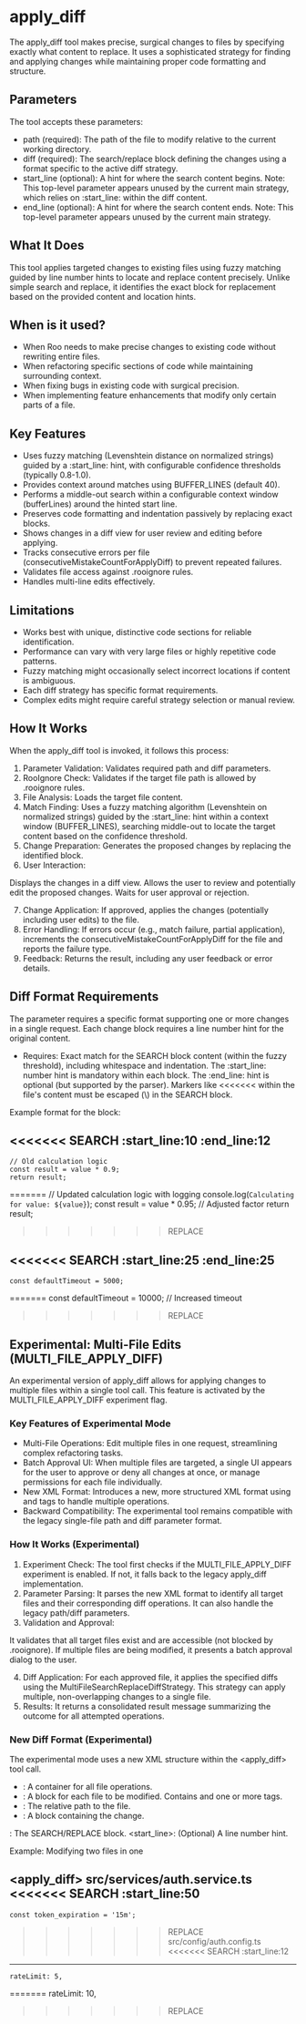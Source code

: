 # apply_diff


The apply_diff tool makes precise, surgical changes to files by specifying exactly what content to replace. It uses a sophisticated strategy for finding and applying changes while maintaining proper code formatting and structure.



## Parameters​


The tool accepts these parameters:


- path (required): The path of the file to modify relative to the current working directory.
- diff (required): The search/replace block defining the changes using a format specific to the active diff strategy.
- start_line (optional): A hint for where the search content begins. Note: This top-level parameter appears unused by the current main strategy, which relies on :start_line: within the diff content.
- end_line (optional): A hint for where the search content ends. Note: This top-level parameter appears unused by the current main strategy.



## What It Does​


This tool applies targeted changes to existing files using fuzzy matching guided by line number hints to locate and replace content precisely. Unlike simple search and replace, it identifies the exact block for replacement based on the provided content and location hints.



## When is it used?​


- When Roo needs to make precise changes to existing code without rewriting entire files.
- When refactoring specific sections of code while maintaining surrounding context.
- When fixing bugs in existing code with surgical precision.
- When implementing feature enhancements that modify only certain parts of a file.



## Key Features​


- Uses fuzzy matching (Levenshtein distance on normalized strings) guided by a :start_line: hint, with configurable confidence thresholds (typically 0.8-1.0).
- Provides context around matches using BUFFER_LINES (default 40).
- Performs a middle-out search within a configurable context window (bufferLines) around the hinted start line.
- Preserves code formatting and indentation passively by replacing exact blocks.
- Shows changes in a diff view for user review and editing before applying.
- Tracks consecutive errors per file (consecutiveMistakeCountForApplyDiff) to prevent repeated failures.
- Validates file access against .rooignore rules.
- Handles multi-line edits effectively.



## Limitations​


- Works best with unique, distinctive code sections for reliable identification.
- Performance can vary with very large files or highly repetitive code patterns.
- Fuzzy matching might occasionally select incorrect locations if content is ambiguous.
- Each diff strategy has specific format requirements.
- Complex edits might require careful strategy selection or manual review.



## How It Works​


When the apply_diff tool is invoked, it follows this process:


1. Parameter Validation: Validates required path and diff parameters.
2. RooIgnore Check: Validates if the target file path is allowed by .rooignore rules.
3. File Analysis: Loads the target file content.
4. Match Finding: Uses a fuzzy matching algorithm (Levenshtein on normalized strings) guided by the :start_line: hint within a context window (BUFFER_LINES), searching middle-out to locate the target content based on the confidence threshold.
5. Change Preparation: Generates the proposed changes by replacing the identified block.
6. User Interaction:

Displays the changes in a diff view.
Allows the user to review and potentially edit the proposed changes.
Waits for user approval or rejection.


7. Change Application: If approved, applies the changes (potentially including user edits) to the file.
8. Error Handling: If errors occur (e.g., match failure, partial application), increments the consecutiveMistakeCountForApplyDiff for the file and reports the failure type.
9. Feedback: Returns the result, including any user feedback or error details.



## Diff Format Requirements​


The <diff> parameter requires a specific format supporting one or more changes in a single request. Each change block requires a line number hint for the original content.


- Requires: Exact match for the SEARCH block content (within the fuzzy threshold), including whitespace and indentation. The :start_line: number hint is mandatory within each block. The :end_line: hint is optional (but supported by the parser). Markers like <<<<<<< within the file's content must be escaped (\\) in the SEARCH block.


Example format for the <diff> block:

<<<<<<< SEARCH
:start_line:10
:end_line:12
-------
    // Old calculation logic
    const result = value * 0.9;
    return result;
=======
    // Updated calculation logic with logging
    console.log(`Calculating for value: ${value}`);
    const result = value * 0.95; // Adjusted factor
    return result;
>>>>>>> REPLACE

<<<<<<< SEARCH
:start_line:25
:end_line:25
-------
    const defaultTimeout = 5000;
=======
    const defaultTimeout = 10000; // Increased timeout
>>>>>>> REPLACE


## Experimental: Multi-File Edits (MULTI_FILE_APPLY_DIFF)​


An experimental version of apply_diff allows for applying changes to multiple files within a single tool call. This feature is activated by the MULTI_FILE_APPLY_DIFF experiment flag.


### Key Features of Experimental Mode​


- Multi-File Operations: Edit multiple files in one request, streamlining complex refactoring tasks.
- Batch Approval UI: When multiple files are targeted, a single UI appears for the user to approve or deny all changes at once, or manage permissions for each file individually.
- New XML Format: Introduces a new, more structured XML format using <args> and <file> tags to handle multiple operations.
- Backward Compatibility: The experimental tool remains compatible with the legacy single-file path and diff parameter format.


### How It Works (Experimental)​


1. Experiment Check: The tool first checks if the MULTI_FILE_APPLY_DIFF experiment is enabled. If not, it falls back to the legacy apply_diff implementation.
2. Parameter Parsing: It parses the new <args> XML format to identify all target files and their corresponding diff operations. It can also handle the legacy path/diff parameters.
3. Validation and Approval:

It validates that all target files exist and are accessible (not blocked by .rooignore).
If multiple files are being modified, it presents a batch approval dialog to the user.


4. Diff Application: For each approved file, it applies the specified diffs using the MultiFileSearchReplaceDiffStrategy. This strategy can apply multiple, non-overlapping changes to a single file.
5. Results: It returns a consolidated result message summarizing the outcome for all attempted operations.


### New Diff Format (Experimental)​


The experimental mode uses a new XML structure within the <apply_diff> tool call.


- <args>: A container for all file operations.
- <file>: A block for each file to be modified. Contains <path> and one or more <diff> tags.
- <path>: The relative path to the file.
- <diff>: A block containing the change.

<content>: The SEARCH/REPLACE block.
<start_line>: (Optional) A line number hint.




Example: Modifying two files in one 

<apply_diff>
  <args>
    <file>
      <path>src/services/auth.service.ts</path>
      <diff>
        <content>
<<<<<<< SEARCH
:start_line:50
-------
    const token_expiration = '15m';
>>>>>>> REPLACE
        </content>
      </diff>
    </file>
    <file>
      <path>src/config/auth.config.ts</path>
      <diff>
        <content>
<<<<<<< SEARCH
:start_line:12
-------
    rateLimit: 5,
=======
    rateLimit: 10,
>>>>>>> REPLACE
        </content>
      </diff>
    </file>
  </args>
</apply_diff>